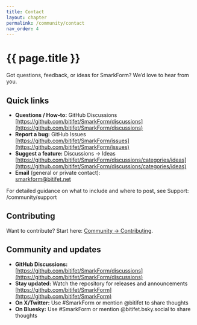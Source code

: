 ```yaml
---
title: Contact
layout: chapter
permalink: /community/contact
nav_order: 4
---
```


# {{ page.title }}

Got questions, feedback, or ideas for SmarkForm? We’d love to hear from you.

## Quick links

- **Questions / How‑to:** GitHub Discussions  
  [https://github.com/bitifet/SmarkForm/discussions](https://github.com/bitifet/SmarkForm/discussions)
- **Report a bug:** GitHub Issues  
  [https://github.com/bitifet/SmarkForm/issues](https://github.com/bitifet/SmarkForm/issues)
- **Suggest a feature:** Discussions → Ideas  
  [https://github.com/bitifet/SmarkForm/discussions/categories/ideas](https://github.com/bitifet/SmarkForm/discussions/categories/ideas)
- **Email** (general or private contact):  
  [smarkform@bitifet.net](mailto:smarkform@bitifet.net)

For detailed guidance on what to include and where to post, see Support: /community/support

## Contributing

Want to contribute? Start here:
[Community → Contributing](/community/contributing).


## Community and updates

- **GitHub Discussions:**
  [https://github.com/bitifet/SmarkForm/discussions](https://github.com/bitifet/SmarkForm/discussions)
- **Stay updated:** Watch the repository for releases and announcements
  [https://github.com/bitifet/SmarkForm](https://github.com/bitifet/SmarkForm)
- **On X/Twitter:**
  Use #SmarkForm or mention @bitifet to share thoughts
- **On Bluesky:**
  Use #SmarkForm or mention @bitifet.bsky.social to share thoughts
